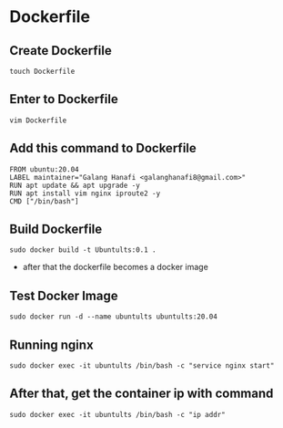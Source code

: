 # Dockerfile

## Create Dockerfile

```
touch Dockerfile
```

## Enter to Dockerfile

```
vim Dockerfile
```

## Add this command to Dockerfile

```
FROM ubuntu:20.04
LABEL maintainer="Galang Hanafi <galanghanafi8@gmail.com>"
RUN apt update && apt upgrade -y
RUN apt install vim nginx iproute2 -y
CMD ["/bin/bash"]
```

## Build Dockerfile

```
sudo docker build -t Ubuntults:0.1 .
```

- after that the dockerfile becomes a docker image

## Test Docker Image

```
sudo docker run -d --name ubuntults ubuntults:20.04
```

## Running nginx

```
sudo docker exec -it ubuntults /bin/bash -c "service nginx start"
```

## After that, get the container ip with command

```
sudo docker exec -it ubuntults /bin/bash -c "ip addr"
```
